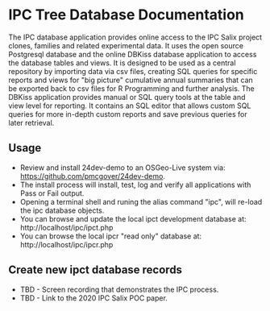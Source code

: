 # IPC Tree Database Documentation
The IPC database application provides online access to the IPC Salix project clones, families and related experimental data. It uses the open source Postgresql database and the online DBKiss database application to access the database tables and views. It is designed to be used as a central repository by importing data via csv files, creating SQL queries for specific reports and views for "big picture" cumulative annual summaries that can be exported back to csv files for R Programming and further analysis.  The DBKiss application provides manual or SQL query tools at the table and view level for reporting.  It contains an SQL editor that allows custom SQL queries for more in-depth custom reports and save previous queries for later retrieval.

## Usage
* Review and install 24dev-demo to an OSGeo-Live system via: https://github.com/pmcgover/24dev-demo.
* The install process will install, test, log and verify all applications with Pass or Fail output.
* Opening a terminal shell and runing the alias command "ipc", will re-load the ipc database objects.
* You can browse and update the local ipct development database at: http://localhost/ipc/ipct.php
* You can browse the local ipcr "read only" database at: http://localhost/ipc/ipcr.php

## Create new ipct database records
* TBD - Screen recording that demonstrates the IPC process.
* TBD - Link to the 2020 IPC Salix POC paper.

 